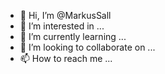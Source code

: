 - 👋 Hi, I’m @MarkusSall
- 👀 I’m interested in ...
- 🌱 I’m currently learning ...
- 💞️ I’m looking to collaborate on ...
- 📫 How to reach me ...

<!---
MarkusSall/MarkusSall is a ✨ special ✨ repository because its `README.md` (this file) appears on your GitHub profile.
You can click the Preview link to take a look at your changes.
--->
